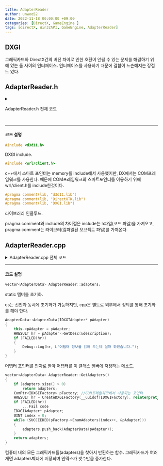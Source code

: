 ```yaml
---
title: AdapterReader
author: unwoo52
date: 2022-11-18 00:00:00 +09:00
categories: [DirectX, GameEngine ]
tags: [directX, Win32API, GameEngine, AdapterReader]
---
```


## DXGI

그래픽카드와 DirectX간의 버전 차이로 인한 호환이 안될 수 있는 문제를 해결하기 위해 있는 둘 사이의 인터페이스. 인터페이스를 사용하기 때문에 결합이 느슨해지는 장점도 있다.

## AdapterReader.h

<details>
<summary markdown="span"> 
  
AdapterReader.h 전체 코드
  
</summary>
  
  
```cpp
#pragma once
#include "../DebugLog.h"
#include <d3d11.h>
#pragma comment(lib, "d3d11.lib")
#pragma comment(lib, "DirectXTK.lib")
#pragma comment(lib, "DXGI.lib")
#include <wrl/client.h>
#include <vector>
using namespace std;
using namespace Microsoft::WRL;
class AdapterData
{
public:
	AdapterData(IDXGIAdapter* pAdapter);
	IDXGIAdapter* pAdapter = nullptr;
	DXGI_ADAPTER_DESC description;
};
class AdapterReader
{
	static vector<AdapterData> adapters;
public:
	static vector<AdapterData> GetAdapters();
};
```
  
</details>
  
  
<br>

-------------

#### 코드 설명

```cpp
#include <d3d11.h>
```
DXGI include.

```cpp
#include <wrl/client.h>
```

c++에서 스마트 포인터는 memory를 include해서 사용했지만, DX에서는 COM프레임워크를 사용한다. 때문에 COM프레임워크의 스마트포인터를 이용하기 위해 wrl/client.h를 include한것이다.

```cpp
#pragma comment(lib, "d3d11.lib")
#pragma comment(lib, "DirectXTK.lib")
#pragma comment(lib, "DXGI.lib")
```

라이브러리 인클루드. 

pragma comment와 include의 차이점은 include는 h파일(코드 파일)을 가져오고, pragma comment는 라이브러(컴파일된 오브젝트 파일)를 가져온다.


## AdapterReader.cpp

<details>
<summary markdown="span"> 
AdapterReader.cpp 전체 코드
</summary>
#include "AdapterReader.h"

vector<AdapterData> AdapterReader::adapters;

AdapterData::AdapterData(IDXGIAdapter* pAdapter)
{
	this->pAdapter = pAdapter;
	HRESULT hr = pAdapter->GetDesc(&description);
	if (FAILED(hr))
	{
		Debug::Log(hr, L"어탭터 정보를 읽어 오는데 실패 하였습니다.");
	}
}

vector<AdapterData> AdapterReader::GetAdapters()
{
	if (adapters.size() > 0)
	{
		return adapters;
	}

	ComPtr<IDXGIFactory> pFactory;
	HRESULT hr = CreateDXGIFactory(__uuidof(IDXGIFactory), reinterpret_cast<void**>(pFactory.GetAddressOf()));
	if (FAILED(hr))
	{
		Debug::Log(hr, L"Failed to create DXGIFactory for enumerating adapters.");
		exit(-1);
	}

	IDXGIAdapter* pAdapter;
	UINT index = 0;
	while (SUCCEEDED(pFactory->EnumAdapters(index++, &pAdapter)))
	{
		adapters.push_back(AdapterData(pAdapter));		
	}

	return adapters;
}

</details>

----

#### 코드 설명

```cpp
vector<AdapterData> AdapterReader::adapters;
```

static 멤버를 초기화.

cs는 선언과 동시에 초기화가 가능하지만, cpp은 별도로 외부에서 정의를 통해 초기화를 해야 한다.

```cpp
AdapterData::AdapterData(IDXGIAdapter* pAdapter)
{
	this->pAdapter = pAdapter;
	HRESULT hr = pAdapter->GetDesc(&description);
	if (FAILED(hr))
	{
		Debug::Log(hr, L"어탭터 정보를 읽어 오는데 실패 하였습니다.");
	}
}
```

어뎁터 포인터를 인자로 받아 어뎁터를 이 클래스 멤버에 저장하는 메소드.

```cpp
vector<AdapterData> AdapterReader::GetAdapters()
{
	if (adapters.size() > 0)
		return adapters;
	ComPtr<IDXGIFactory> pFactory; //COM프레임워크에서 사용되는 포인터
	HRESULT hr = CreateDXGIFactory(__uuidof(IDXGIFactory), reinterpret_cast<void**>(pFactory.GetAddressOf()));
	if (FAILED(hr)) 
    	...Fail code
	IDXGIAdapter* pAdapter;
	UINT index = 0;
	while (SUCCEEDED(pFactory->EnumAdapters(index++, &pAdapter)))
	{
		adapters.push_back(AdapterData(pAdapter));		
	}
	return adapters;
}
```

컴퓨터 내의 모든 그래픽카드들(adapters)을 찾아서 반환하는 함수. 그래픽카드가 여러개면 adapters벡터에 저장되며 인덱스가 갯수만큼 증가한다.



